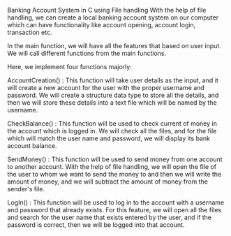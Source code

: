 Banking Account System in C using File handling
With the help of file handling, we can create a local banking account system on our computer which can have functionality like account opening, account login, transaction etc.

In the main function, we will have all the features that based on user input. We will call different functions from the main functions.

Here, we implement four functions majorly:

AccountCreation()  : This function will take user details as the input, and it will create a new account for the user with the proper username and password. We will create a structure data type to store all the details, and then we will store these details into a text file which will be named by the username.

CheckBalance() : This function will be used to check current of money in the account which is logged in. We will check all the files, and for the file which will match the user name and password, we will display its bank account balance.

SendMoney() : This function will be used to send money from one account to another account.
With the help of file handling, we will open the file of the user to whom we want to send the money to and then we will write the amount of money, and we will subtract the amount of money from the sender's file.

LogIn() : This function will be used to log in to the account with a username and password that already exists. For this feature, we will open all the files and search for the user name that exists entered by the user, and if the password is correct, then we will be logged into that account.
